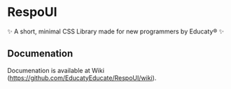 # RespoUI
✨ A short, minimal CSS Library made for new programmers by Educaty®️ ✨
## Documenation
Documenation is available at Wiki (https://github.com/EducatyEducate/RespoUI/wiki).
